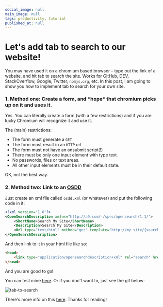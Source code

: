```yaml
---
social_image: null
main_image: null
tags: productivity, tutorial
published_at: null
---
```


# Let's add tab to search to our website!

You may have used it on a chromium based browser – type out the link of a website, and hit tab to search the site. Works for GitHub, DEV, StackOverflow, Google, Twitter, `npmjs.org`, etc. In this post, I am going to show you how to implement tab to search for your own site.

### 1. Method one: Create a form, and \*hope\* that chromium picks up on it and uses it.

Yes. You can literally create a form (with a few restrictions) and if you are lucky Chromium will recognize it and use it. 

The (main) restrictions:
- The form must generate a `GET`
- The form must result in an `HTTP` url
- The form must not have an onsubmit script(!)
- There must be only one input element with type text.
- No passwords, files or text areas. 
- All other input elements must be in their default state.

OK, not the best way. 

### 2. Method two: Link to an [OSDD](https://developer.mozilla.org/en-US/docs/Web/OpenSearch)

Just create an xml file called `osdd.xml` (or whatever) and put the following code in it:

```xml
<?xml version="1.0"?>
<OpenSearchDescription xmlns="http://a9.com/-/spec/opensearch/1.1/">
    <ShortName>Search My Site</ShortName>
    <Description>Search My Site</Description>
    <Url type="text/html" method="get" template="http://my_site/{searchTerms}"/>
</OpenSearchDescription>
```

And then link to it in your html file like so:

```html
<head>
    <link type="application/opensearchdescription+xml" rel="search" href="url_of_osdd_file"/>
</head>
```

And you are good to go!

You can test mine [here](https://siddharthshyniben.github.io/tab-to-search/). Or if you don't want to, just see the gif below:

![tab-to-search](https://dev-to-uploads.s3.amazonaws.com/uploads/articles/4xtettvgyj7faqp61qm7.gif)
 

There's more info on this [here](https://www.chromium.org/tab-to-search). Thanks for reading!